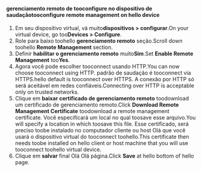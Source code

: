 
#### <a name="tooconfigure-remote-management-on-hello-device"></a><span data-ttu-id="47ba9-101">gerenciamento remoto de tooconfigure no dispositivo de saudação</span><span class="sxs-lookup"><span data-stu-id="47ba9-101">tooconfigure remote management on hello device</span></span>
1. <span data-ttu-id="47ba9-102">Em seu dispositivo virtual, vá muito**dispositivos > configurar**.</span><span class="sxs-lookup"><span data-stu-id="47ba9-102">On your virtual device, go too**Devices > Configure**.</span></span>
2. <span data-ttu-id="47ba9-103">Role para baixo toohello **gerenciamento remoto** seção.</span><span class="sxs-lookup"><span data-stu-id="47ba9-103">Scroll down toohello **Remote Management** section.</span></span>
3. <span data-ttu-id="47ba9-104">Definir **habilitar o gerenciamento remoto** muito**Sim**.</span><span class="sxs-lookup"><span data-stu-id="47ba9-104">Set **Enable Remote Management** too**Yes**.</span></span>
4. <span data-ttu-id="47ba9-105">Agora você pode escolher tooconnect usando HTTP.</span><span class="sxs-lookup"><span data-stu-id="47ba9-105">You can now choose tooconnect using HTTP.</span></span> <span data-ttu-id="47ba9-106">padrão de saudação é tooconnect via HTTPS.</span><span class="sxs-lookup"><span data-stu-id="47ba9-106">hello default is tooconnect over HTTPS.</span></span> <span data-ttu-id="47ba9-107">A conexão por HTTP só será aceitável em redes confiáveis.</span><span class="sxs-lookup"><span data-stu-id="47ba9-107">Connecting over HTTP is acceptable only on trusted networks.</span></span>
5. <span data-ttu-id="47ba9-108">Clique em **baixar certificado de gerenciamento remoto** toodownload um certificado de gerenciamento remoto.</span><span class="sxs-lookup"><span data-stu-id="47ba9-108">Click **Download Remote Management Certificate** toodownload a remote management certificate.</span></span> <span data-ttu-id="47ba9-109">Você especificará um local no qual toosave esse arquivo.</span><span class="sxs-lookup"><span data-stu-id="47ba9-109">You will specify a location in which toosave this file.</span></span> <span data-ttu-id="47ba9-110">Esse certificado, será preciso toobe instalado no computador cliente ou host Olá que você usará o dispositivo virtual do tooconnect toohello.</span><span class="sxs-lookup"><span data-stu-id="47ba9-110">This certificate then needs toobe installed on hello client or host machine that you will use tooconnect toohello virtual device.</span></span>
6. <span data-ttu-id="47ba9-111">Clique em **salvar** final Olá Olá página.</span><span class="sxs-lookup"><span data-stu-id="47ba9-111">Click **Save** at hello bottom of hello page.</span></span>

